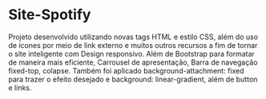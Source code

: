# Site-Spotify
Projeto desenvolvido utilizando novas tags HTML e estilo CSS, além do uso de ícones por meio de link externo e muitos outros recursos a fim de tornar o site inteligente com Design responsivo.
Além de Bootstrap para formatar de maneira mais eficiente, Carrousel de apresentação, Barra de navegação fixed-top, colapse. Também foi aplicado background-attachment: fixed para trazer o efeito desejado e background: linear-gradient, além de button e links.
